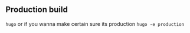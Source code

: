 Production build
----------
`hugo`
or if you wanna make certain sure its production
`hugo -e production`